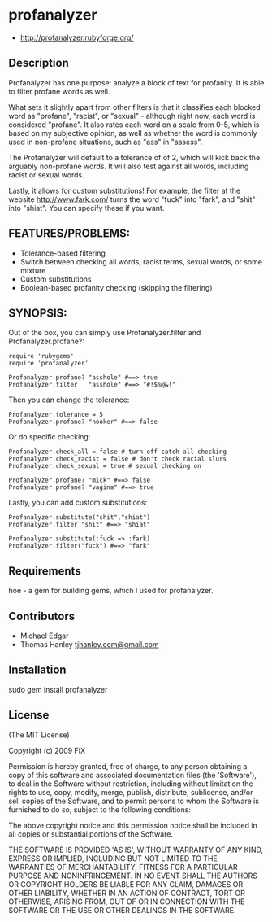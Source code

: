 # profanalyzer

* http://profanalyzer.rubyforge.org/

## Description

Profanalyzer has one purpose: analyze a block of text for profanity. It is able to filter profane words as well. 

What sets it slightly apart from other filters is that it classifies each blocked word as "profane", "racist", or "sexual" - although right now, each word is considered "profane". It also rates each word on a scale from 0-5,  which is based on my subjective opinion, as well as whether the word is commonly used in non-profane situations, such as "ass" in "assess".

The Profanalyzer will default to a tolerance of of 2, which will kick back the arguably non-profane words. It will also test against all words, including racist or sexual words.

Lastly, it allows for custom substitutions! For example, the filter at the website http://www.fark.com/ turns the word "fuck" into "fark", and "shit" into "shiat". You can specify these if you want.

## FEATURES/PROBLEMS:

* Tolerance-based filtering
* Switch between checking all words, racist terms, sexual words, or some 
  mixture
* Custom substitutions
* Boolean-based profanity checking (skipping the filtering)

## SYNOPSIS:

Out of the box, you can simply use Profanalyzer.filter and 
Profanalyzer.profane?:

    require 'rubygems'
    require 'profanalyzer'
    
    Profanalyzer.profane? "asshole" #==> true
    Profanalyzer.filter   "asshole" #==> "#!$%@&!"

Then you can change the tolerance:

    Profanalyzer.tolerance = 5
    Profanalyzer.profane? "hooker" #==> false

Or do specific checking:

    Profanalyzer.check_all = false # turn off catch-all checking
    Profanalyzer.check_racist = false # don't check racial slurs
    Profanalyzer.check_sexual = true # sexual checking on
    
    Profanalyzer.profane? "mick" #==> false
    Profanalyzer.profane? "vagina" #==> true

Lastly, you can add custom substitutions:

    Profanalyzer.substitute("shit","shiat")
    Profanalyzer.filter "shit" #==> "shiat"
    
    Profanalyzer.substitute(:fuck => :fark)
    Profanalyzer.filter("fuck") #==> "fark"


## Requirements

hoe - a gem for building gems, which I used for profanalyzer.

## Contributors

* Michael Edgar
* Thomas Hanley <tjhanley.com@gmail.com>

## Installation

sudo gem install profanalyzer

## License

(The MIT License)

Copyright (c) 2009 FIX

Permission is hereby granted, free of charge, to any person obtaining
a copy of this software and associated documentation files (the
'Software'), to deal in the Software without restriction, including
without limitation the rights to use, copy, modify, merge, publish,
distribute, sublicense, and/or sell copies of the Software, and to
permit persons to whom the Software is furnished to do so, subject to
the following conditions:

The above copyright notice and this permission notice shall be
included in all copies or substantial portions of the Software.

THE SOFTWARE IS PROVIDED 'AS IS', WITHOUT WARRANTY OF ANY KIND,
EXPRESS OR IMPLIED, INCLUDING BUT NOT LIMITED TO THE WARRANTIES OF
MERCHANTABILITY, FITNESS FOR A PARTICULAR PURPOSE AND NONINFRINGEMENT.
IN NO EVENT SHALL THE AUTHORS OR COPYRIGHT HOLDERS BE LIABLE FOR ANY
CLAIM, DAMAGES OR OTHER LIABILITY, WHETHER IN AN ACTION OF CONTRACT,
TORT OR OTHERWISE, ARISING FROM, OUT OF OR IN CONNECTION WITH THE
SOFTWARE OR THE USE OR OTHER DEALINGS IN THE SOFTWARE.
